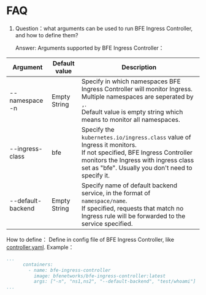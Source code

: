# FAQ
1. Question：what arguments can be used to run BFE Ingress Controller, and how to define them?

   Answer: Arguments supported by BFE Ingress Controller：

|Argument | Default value | Description|
| --- | --- | --- |
| --namespace <br> -n | Empty String | Specify in which namespaces BFE Ingress Controller will monitor Ingress. Multiple namespaces are seperated by `,`. <br>Default value is empty string which means to monitor all namespaces. |
| --ingress-class| bfe | Specify the `kubernetes.io/ingress.class` value of Ingress it monitors. <br>If not specified, BFE Ingress Controller monitors the Ingress with ingress class set as "bfe". Usually you don't need to specify it. |
| --default-backend| Empty String | Specify name of default backend service, in the format of `namespace/name`.<br>If specified, requests that match no Ingress rule will be forwarded to the service specified. |

How to define：
Define in config file of BFE Ingress Controller, like [controller.yaml](../../../examples/controller.yaml). Example：

```yaml
...
      containers:
        - name: bfe-ingress-controller
          image: bfenetworks/bfe-ingress-controller:latest
          args: ["-n", "ns1,ns2", "--default-backend", "test/whoami"]
...
```
